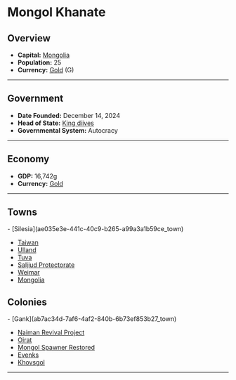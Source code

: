 <!--UNDEDITED FILE, remove this entire line if this file has been edited!-->
# <!--NAME-->Mongol Khanate<!--NAME-->

## Overview

- **Capital:** <!--CAPITAL_LINK-->[Mongolia](e257c6a9-d418-4914-91f2-50d165c23a6b_town)<!--CAPITAL_LINK-->
- **Population:** <!--POPULATION-->25<!--POPULATION-->
- **Currency:** <!--CURRENCY_LINK-->[Gold](Gold_currency)<!--CURRENCY_LINK--> (<!--CURRENCY_ABV-->G<!--CURRENCY_ABV-->)

---

## Government

- **Date Founded:** <!--FOUNDED-->December 14, 2024<!--FOUNDED-->
- **Head of State:** <!--LEADER_TITLE_LINK-->[King diives](diives_user)<!--LEADER_TITLE_LINK-->
- **Governmental System:** <!--GOVERNMENT-->Autocracy<!--GOVERNMENT-->

---

## Economy

- **GDP:** <!--GDP-->16,742g<!--GDP-->
- **Currency:** <!--CURRENCY_LINK-->[Gold](Gold_currency)<!--CURRENCY_LINK-->

---

## Towns

<!--TOWNS-->- [Silesia](ae035e3e-441c-40c9-b265-a99a3a1b59ce_town)
- [Taiwan](186c7728-ca3f-4653-96ac-fc309d4f1a25_town)
- [Ulland](c9117ca5-12f8-4c8b-9465-08682e36d552_town)
- [Tuva](473c5136-3421-4b20-9cfe-15875828f83f_town)
- [Saljiud Protectorate](5402e524-60ef-4888-a4b4-cc9f23ec8eb5_town)
- [Weimar](08cf6aba-196e-4514-be00-6fd2e6a087e0_town)
- [Mongolia](e257c6a9-d418-4914-91f2-50d165c23a6b_town)<!--TOWNS-->

## Colonies

<!--COLONIES-->- [Gank](ab7ac34d-7af6-4af2-840b-6b73ef853b27_town)
- [Naiman Revival Project](2e5a77f3-b47a-4424-a347-e9bdb3fa1128_town)
- [Oirat](32fd1403-1850-479f-9490-47301171c7e2_town)
- [Mongol Spawner Restored](6fe5767f-2c2e-478c-bb5e-fda6e06065fb_town)
- [Evenks](f09a631d-254b-43b5-af80-0ef7b25269db_town)
- [Khovsgol](c3478a25-102f-4bf6-93a8-5dd35eb8cd87_town)<!--COLONIES-->

---